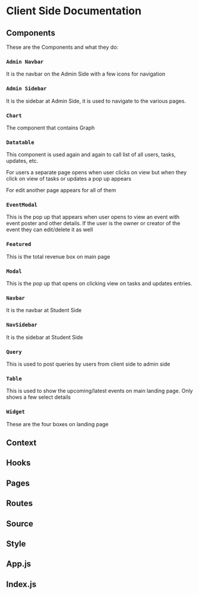 # Client Side Documentation

## Components

These are the Components and what they do:

### `Admin Navbar`

It is the navbar on the Admin Side with a few icons for navigation

### `Admin Sidebar`

It is the sidebar at Admin Side, it is used to navigate to the various pages.

### `Chart`

The component that contains Graph

### `Datatable`

This component is used again and again to call list of all users, tasks, updates, etc.

For users a separate page opens when user clicks on view but when they click on view of tasks or updates a pop up appears

For edit another page appears for all of them

### `EventModal`

This is the pop up that appears when user opens to view an event with event poster and other details. If the user is the owner or creator of the event they can edit/delete it as well

### `Featured`

This is the total revenue box on main page 

### `Modal`

This is the pop up that opens on clicking view on tasks and updates entries. 

### `Navbar`

It is the navbar at Student Side

### `NavSidebar`

It is the sidebar at Student Side

### `Query`

This is used to post queries by users from client side to admin side

### `Table`

This is used to show the upcoming/latest events on main landing page. Only shows a few select details

### `Widget`

These are the four boxes on landing page

## Context

## Hooks

## Pages

## Routes

## Source

## Style

## App.js

## Index.js

